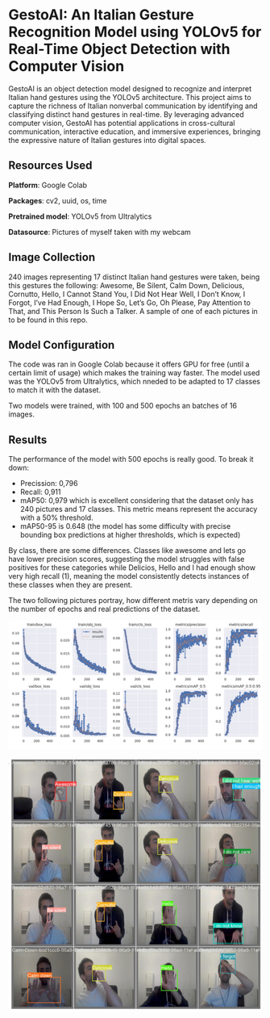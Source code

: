 # GestoAI: An Italian Gesture Recognition Model using YOLOv5 for Real-Time Object Detection with Computer Vision

GestoAI is an object detection model designed to recognize and interpret Italian hand gestures using the YOLOv5 architecture. This project aims to capture the richness of Italian nonverbal communication by identifying and classifying distinct hand gestures in real-time. By leveraging advanced computer vision, GestoAI has potential applications in cross-cultural communication, interactive education, and immersive experiences, bringing the expressive nature of Italian gestures into digital spaces.

## Resources Used

**Platform**: Google Colab

**Packages**: cv2, uuid, os, time

**Pretrained model**: YOLOv5 from Ultralytics

**Datasource**: Pictures of myself taken with my webcam

## Image Collection

240 images representing 17 distinct Italian hand gestures were taken, being this gestures the following: Awesome, Be Silent, Calm Down, Delicious, Cornutto, Hello, I Cannot Stand You, I Did Not Hear Well, I Don’t Know, I Forgot, I’ve Had Enough, I Hope So, Let’s Go, Oh Please, Pay Attention to That, and This Person Is Such a Talker.
A sample of one of each pictures in to be found in this repo.

## Model Configuration

The code was ran in Google Colab because it offers GPU for free (until a certain limit of usage) which makes the training way faster. 
The model used was the YOLOv5 from Ultralytics, which nneded to be adapted to 17 classes to match it with the dataset.

Two models were trained, with 100 and 500 epochs an batches of 16 images.

## Results



The performance of the model with 500 epochs is really good. To break it down:

* Precission: 0,796
* Recall: 0,911
* mAP50: 0,979 which is excellent considering that the dataset only has 240 pictures and 17 classes. This metric means represent the accuracy with a 50% threshold.
* mAP50-95 is 0.648 (the model has some difficulty with precise bounding box predictions at higher thresholds, which is expected)

By class, there are some differences. Classes like awesome and lets go have lower precision scores, suggesting the model struggles with false positives for these categories while Delicios, Hello and I had enough show very high recall (1), meaning the model consistently detects instances of these classes when they are present. 

The two following pictures portray, how different metris vary depending on the number of epochs and real predictions of the dataset. 

![Example Image](images/Graphs.png)

![Example Image](images/Pics.png)
